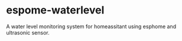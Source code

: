 # espome-waterlevel
A water level monitoring system for homeassitant using esphome and ultrasonic sensor.

